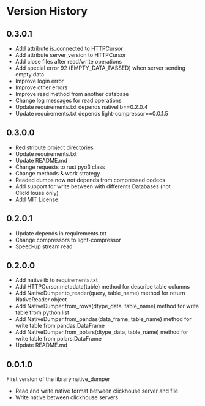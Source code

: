 # Version History

## 0.3.0.1

* Add attribute is_connected to HTTPCursor
* Add attribute server_version to HTTPCursor
* Add close files after read/write operations
* Add special error 92 (EMPTY_DATA_PASSED) when server sending empty data
* Improve login error
* Improve other errors
* Improve read method from another database
* Change log messages for read operations
* Update requirements.txt depends nativelib==0.2.0.4
* Update requirements.txt depends light-compressor==0.0.1.5

## 0.3.0.0

* Redistribute project directories
* Update requirements.txt
* Update README.md
* Change requests to rust pyo3 class
* Change methods & work strategy
* Readed dumps now not depends from compressed codecs
* Add support for write between with differents Databases (not ClickHouse only)
* Add MIT License

## 0.2.0.1

* Update depends in requirements.txt
* Change compressors to light-compressor
* Speed-up stream read

## 0.2.0.0

* Add nativelib to requirements.txt
* Add HTTPCursor.metadata(table) method for describe table columns
* Add NativeDumper.to_reader(query, table_name) method for return NativeReader object
* Add NativeDumper.from_rows(dtype_data, table_name) method for write table from python list
* Add NativeDumper.from_pandas(data_frame, table_name) method for write table from pandas.DataFrame
* Add NativeDumper.from_polars(dtype_data, table_name) method for write table from polars.DataFrame
* Update README.md

## 0.0.1.0

First version of the library native_dumper

* Read and write native format between clickhouse server and file
* Write native between clickhouse servers
